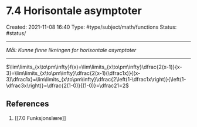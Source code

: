 # 7.4 Horisontale asymptoter
Created: 2021-11-08 16:40
Type: #type/subject/math/functions 
Status: #status/

---

*Mål: Kunne finne likningen for horisontale asymptoter*

---

$\lim\limits_{x\to\pm\infty}f(x)=\lim\limits_{x\to\pm\infty}\dfrac{2(x-1)}{x-3}=\lim\limits_{x\to\pm\infty}\dfrac{2(x-1)(\dfrac1x)}{(x-3)\dfrac1x}=\lim\limits_{x\to\pm\infty}\dfrac{2\left(1-\dfrac1x\right)}{\left(1-\dfrac3x\right)}=\dfrac{2(1-0)}{(1-0)}=\dfrac21=2$

## References
1. [[7.0 Funksjonslære]]